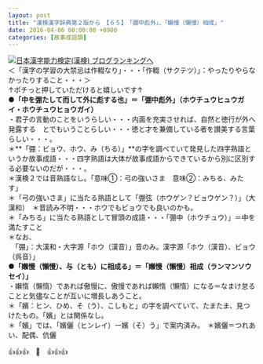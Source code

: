 ```yaml
---
layout: post
title: "漢検漢字辞典第２版から　【６５】　「弸中彪外」、「嬾慢（懶慢）相成」"
date: 2016-04-06 00:00:00 +0900
categories: [故事成語類]
---
```


[![](/syuusyuu9701/assets/images/漢検漢字辞典第２版から-【６５】-「弸中彪外」、「嬾慢（懶慢）相成」-br_c_3028_1.gif)](http://blog.with2.net/link.php?1659096:3028 "日本漢字能力検定(漢検) ブログランキングへ")[日本漢字能力検定(漢検) ブログランキングへ](http://blog.with2.net/link.php?1659096:3028)  
＜「漢字の学習の大禁忌は作輟なり」・・・「作輟（サクテツ）」：やったりやらなかったりすること・・・＞  
↑ポチっと押していただけると嬉しいです↑  
**●「中を弸たして而して外に彪する也」＝「弸中彪外」（ホウチュウヒュウガイ・ホウチュウヒョウガイ）**  
・君子の言動のことをいうらしい・・・内面を充実させれば、自然と徳行が外へ発露する　とでもいうことらしい・・・徳と才を兼備している者を讃美する言葉らしい・・・。  
＊**「弸：ビョウ、ホウ、み（ちる）」**の字を調べていて発見した四字熟語というか故事成語・・・四字熟語は大体が故事成語からできているから別に区別する必要ないのだが・・・。  
＊漢検２では音熟語なし。「意味①：弓の強いさま　意味②：みちる、みたす」  
＊「弓の強いさま」に当たる熟語として「弸弦（ホウゲン？ビョウゲン？）」（大漢和）　＊音読み不明・・・ホウでもビョウでも良いのかも。  
＊「みちる」に当たる熟語として冒頭の成語・・・「弸中（ホウチュウ）」＝中を満たすこと  
＊なお、　  
　「弸」：大漢和・大字源「ホウ（漢音）」音のみ。漢字源「ホウ（漢音）、ビョウ（呉音）」  
**●「嬾慢（懶慢）、与（とも）に相成る」＝「嬾慢（懶慢）相成（ランマンソウセイ）」**  
・嬾惰（懶惰）であれば傲慢に、傲慢であれば嬾惰（懶惰）になる＝なまけ怠ることと気儘なことが互いに増長しあうこと。  
＊「嬪：ヒン、ひめ、そ（う）、こしもと」の字を調べていて、たまたま、見つけたもの。「嬪」とは関係なし。  
＊「嬪」では、「嬪儷（ヒンレイ）ー嬪（そ）う」で案内済み。　＊嬪儷＝つれあい、配偶、伉儷  
  
👍👍👍　🐒　👍👍👍  
  